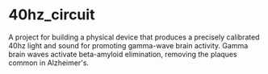 # 40hz_circuit
A project for building a physical device that produces a precisely calibrated 40hz light and sound for promoting gamma-wave brain activity. 
Gamma brain waves activate beta-amyloid elimination, removing the plaques common in Alzheimer's.
